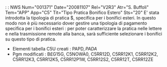  :  : NWS Num="001371" Date="20081107" Rel="V2R3" Atr="S. Buffoli" Tem="APP" App="C5" Tit="Tipo Pratica Bonifico Estero" Sts="20"
E' stata introdotta la tipologia di pratica $, specifica per i bonifici esteri. In questo modo non
è più necessario dover gestire una tipologia di pagamento specifica per i bonifici esteri :  per poter
caratterizzare la pratica nelle lettere e nella trasmissione remote alla banca, sarà sufficiente selezionare i bonifici su questo tipo di pratica.

- Elementi tabella C5U creati :  PAPD$, PADA$
- Pgm modificati :  B£G15G, C5NOWA0, C5RR12D, C5RR12K1, C5RR12K2, C5RR12K3, C5RR12K5, C5RR12P1W,
C5RR12S2, C5RR12T, C5RR12ZE
